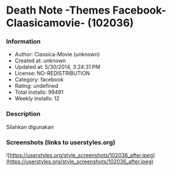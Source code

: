 # Death Note -Themes Facebook-Claasicamovie- (102036)

### Information
- Author: Classica-Movie (unknown)
- Created at: unknown
- Updated at: 5/30/2014, 3:24:31 PM
- License: NO-REDISTRIBUTION
- Category: facebook
- Rating: undefined
- Total installs: 99491
- Weekly installs: 12


### Description
Silahkan digunakan


### Screenshots (links to userstyles.org)
![https://userstyles.org/style_screenshots/102036_after.jpeg](https://userstyles.org/style_screenshots/102036_after.jpeg)


